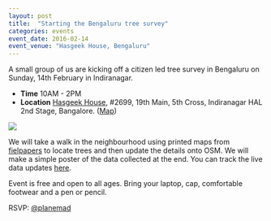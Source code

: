 ```yaml
---
layout: post
title:  "Starting the Bengaluru tree survey"
categories: events
event_date: 2016-02-14
event_venue: "Hasgeek House, Bengaluru"
---
```

A small group of us are kicking off a citizen led tree survey in Bengaluru on Sunday, 14th February in Indiranagar.

- **Time** 10AM - 2PM
- **Location** [Hasgeek House](https://hasgeek.com), #2699, 19th Main, 5th Cross, Indiranagar HAL 2nd Stage, Bangalore. ([Map](https://www.openstreetmap.org/node/3383897326#map=18/12.96105/77.64491))

![](http://wiki.openstreetmap.org/w/images/1/17/Bengaluru_Indiranagar_tree_mapping_party.gif)

We will take a walk in the neighbourhood using printed maps from [fielpapers](http://learnosm.org/en/mobile-mapping/field-papers/) to locate trees and then update the details onto OSM. We will make a simple poster of the data collected at the end. You can track the live data updates [here](http://overpass-turbo.eu/s/eoA).

Event is free and open to all ages. Bring your laptop, cap, comfortable footwear and a pen or pencil.

RSVP: [@planemad](https://twitter.com/planemad)
